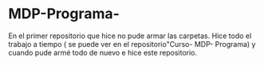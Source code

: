 # MDP-Programa-
En el primer repositorio que hice no pude armar las carpetas. Hice todo el trabajo a tiempo ( se puede ver en el repositorio"Curso- MDP- Programa) y cuando pude armé todo de nuevo e hice este repositorio.
